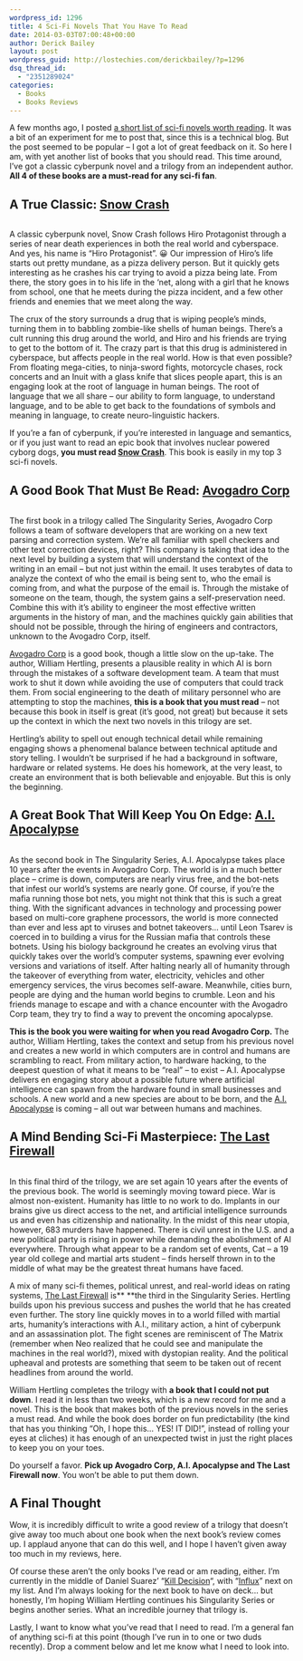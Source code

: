 ```yaml
---
wordpress_id: 1296
title: 4 Sci-Fi Novels That You Have To Read
date: 2014-03-03T07:00:48+00:00
author: Derick Bailey
layout: post
wordpress_guid: http://lostechies.com/derickbailey/?p=1296
dsq_thread_id:
  - "2351289024"
categories:
  - Books
  - Books Reviews
---
```

A few months ago, I posted [a short list of sci-fi novels worth reading](http://lostechies.com/derickbailey/2013/11/27/a-short-list-of-sci-fi-novels-worth-reading/). It was a bit of an experiment for me to post that, since this is a technical blog. But the post seemed to be popular &#8211; I got a lot of great feedback on it. So here I am, with yet another list of books that you should read. This time around, I&#8217;ve got a classic cyberpunk novel and a trilogy from an independent author. **All 4 of these books are a must-read for any sci-fi fan**. 

 

## A True Classic: [Snow Crash](http://www.amazon.com/gp/product/B000FBJCJE/ref=as_li_ss_tl?ie=UTF8&camp=1789&creative=390957&creativeASIN=B000FBJCJE&linkCode=as2&tag=lostechies-20)

<img src="http://ws-na.amazon-adsystem.com/widgets/q?_encoding=UTF8&ASIN=B000FBJCJE&Format=_SL110_&ID=AsinImage&MarketPlace=US&ServiceVersion=20070822&WS=1&tag=lostechies-20" alt="" border="0" />

A classic cyberpunk novel, Snow Crash follows Hiro Protagonist through a series of near death experiences in both the real world and cyberspace. And yes, his name is &#8220;Hiro Protagonist&#8221;. 😀 Our impression of Hiro&#8217;s life starts out pretty mundane, as a pizza delivery person. But it quickly gets interesting as he crashes his car trying to avoid a pizza being late. From there, the story goes in to his life in the &#8216;net, along with a girl that he knows from school, one that he meets during the pizza incident, and a few other friends and enemies that we meet along the way. 

The crux of the story surrounds a drug that is wiping people&#8217;s minds, turning them in to babbling zombie-like shells of human beings. There&#8217;s a cult running this drug around the world, and Hiro and his friends are trying to get to the bottom of it. The crazy part is that this drug is administered in cyberspace, but affects people in the real world. How is that even possible? From floating mega-cities, to ninja-sword fights, motorcycle chases, rock concerts and an Inuit with a glass knife that slices people apart, this is an engaging look at the root of language in human beings. The root of language that we all share &#8211; our ability to form language, to understand language, and to be able to get back to the foundations of symbols and meaning in language, to create neuro-linguistic hackers. 

If you&#8217;re a fan of cyberpunk, if you&#8217;re interested in language and semantics, or if you just want to read an epic book that involves nuclear powered cyborg dogs, **you must read [Snow Crash](http://www.amazon.com/gp/product/B000FBJCJE/ref=as_li_ss_tl?ie=UTF8&camp=1789&creative=390957&creativeASIN=B000FBJCJE&linkCode=as2&tag=lostechies-20)**. This book is easily in my top 3 sci-fi novels. 

 

## A Good Book That Must Be Read: [Avogadro Corp](http://www.amazon.com/gp/product/B006ACIMQQ/ref=as_li_ss_tl?ie=UTF8&camp=1789&creative=390957&creativeASIN=B006ACIMQQ&linkCode=as2&tag=lostechies-20)

[<img src="http://ws-na.amazon-adsystem.com/widgets/q?_encoding=UTF8&ASIN=B006ACIMQQ&Format=_SL110_&ID=AsinImage&MarketPlace=US&ServiceVersion=20070822&WS=1&tag=lostechies-20" alt="" border="0" />](http://www.amazon.com/gp/product/B006ACIMQQ/ref=as_li_ss_il?ie=UTF8&camp=1789&creative=390957&creativeASIN=B006ACIMQQ&linkCode=as2&tag=lostechies-20)<img style="border: none !important;margin: 0px !important" src="http://ir-na.amazon-adsystem.com/e/ir?t=lostechies-20&l=as2&o=1&a=B006ACIMQQ" alt="" width="1" height="1" border="0" />

The first book in a trilogy called The Singularity Series, Avogadro Corp follows a team of software developers that are working on a new text parsing and correction system. We&#8217;re all familiar with spell checkers and other text correction devices, right? This company is taking that idea to the next level by building a system that will understand the context of the writing in an email &#8211; but not just within the email. It uses terabytes of data to analyze the context of who the email is being sent to, who the email is coming from, and what the purpose of the email is. Through the mistake of someone on the team, though, the system gains a self-preservation need. Combine this with it&#8217;s ability to engineer the most effective written arguments in the history of man, and the machines quickly gain abilities that should not be possible, through the hiring of engineers and contractors, unknown to the Avogadro Corp, itself.

[Avogadro Corp](http://www.amazon.com/gp/product/B006ACIMQQ/ref=as_li_ss_tl?ie=UTF8&camp=1789&creative=390957&creativeASIN=B006ACIMQQ&linkCode=as2&tag=lostechies-20) is a good book, though a little slow on the up-take. The author, William Hertling, presents a plausible reality in which AI is born through the mistakes of a software development team. A team that must work to shut it down while avoiding the use of computers that could track them. From social engineering to the death of military personnel who are attempting to stop the machines, **this is a book that you must read** &#8211; not because this book in itself is great (it&#8217;s good, not great) but because it sets up the context in which the next two novels in this trilogy are set. 

Hertling&#8217;s ability to spell out enough technical detail while remaining engaging shows a phenomenal balance between technical aptitude and story telling. I wouldn&#8217;t be surprised if he had a background in software, hardware or related systems. He does his homework, at the very least, to create an environment that is both believable and enjoyable. But this is only the beginning.

 

## A Great Book That Will Keep You On Edge: [A.I. Apocalypse](http://www.amazon.com/gp/product/B007FZVI2M/ref=as_li_ss_tl?ie=UTF8&camp=1789&creative=390957&creativeASIN=B007FZVI2M&linkCode=as2&tag=signalleaf-20)

[<img src="http://ws-na.amazon-adsystem.com/widgets/q?_encoding=UTF8&ASIN=B007FZVI2M&Format=_SL110_&ID=AsinImage&MarketPlace=US&ServiceVersion=20070822&WS=1&tag=signalleaf-20" alt="" border="0" />](http://www.amazon.com/gp/product/B007FZVI2M/ref=as_li_ss_il?ie=UTF8&camp=1789&creative=390957&creativeASIN=B007FZVI2M&linkCode=as2&tag=signalleaf-20)<img style="border: none !important;margin: 0px !important" src="http://ir-na.amazon-adsystem.com/e/ir?t=signalleaf-20&l=as2&o=1&a=B007FZVI2M" alt="" width="1" height="1" border="0" />

As the second book in The Singularity Series, A.I. Apocalypse takes place 10 years after the events in Avogadro Corp. The world is in a much better place &#8211; crime is down, computers are nearly virus free, and the bot-nets that infest our world&#8217;s systems are nearly gone. Of course, if you&#8217;re the mafia running those bot nets, you might not think that this is such a great thing. With the significant advances in technology and processing power based on multi-core graphene processors, the world is more connected than ever and less apt to viruses and botnet takeovers&#8230; until Leon Tsarev is coerced in to building a virus for the Russian mafia that controls these botnets. Using his biology background he creates an evolving virus that quickly takes over the world&#8217;s computer systems, spawning ever evolving versions and variations of itself. After halting nearly all of humanity through the takeover of everything from water, electricity, vehicles and other emergency services, the virus becomes self-aware. Meanwhile, cities burn, people are dying and the human world begins to crumble. Leon and his friends manage to escape and with a chance encounter with the Avogadro Corp team, they try to find a way to prevent the oncoming apocalypse. 

**This is the book you were waiting for when you read Avogadro Corp.** The author, William Hertling, takes the context and setup from his previous novel and creates a new world in which computers are in control and humans are scrambling to react. From military action, to hardware hacking, to the deepest question of what it means to be &#8220;real&#8221; &#8211; to exist &#8211; A.I. Apocalypse delivers en engaging story about a possible future where artificial intelligence can spawn from the hardware found in small businesses and schools. A new world and a new species are about to be born, and the [A.I. Apocalypse](//www.amazon.com/gp/product/B007FZVI2M/ref=as_li_ss_il?ie=UTF8&camp=1789&creative=390957&creativeASIN=B007FZVI2M&linkCode=as2&tag=lostechies-20) is coming &#8211; all out war between humans and machines.

 

## A Mind Bending Sci-Fi Masterpiece: [The Last Firewall](http://www.amazon.com/gp/product/B00EEIGHDI/ref=as_li_ss_tl?ie=UTF8&camp=1789&creative=390957&creativeASIN=B00EEIGHDI&linkCode=as2&tag=lostechies-20)

[<img src="http://ws-na.amazon-adsystem.com/widgets/q?_encoding=UTF8&ASIN=B00EEIGHDI&Format=_SL110_&ID=AsinImage&MarketPlace=US&ServiceVersion=20070822&WS=1&tag=lostechies-20" alt="" border="0" />](http://www.amazon.com/gp/product/B00EEIGHDI/ref=as_li_ss_il?ie=UTF8&camp=1789&creative=390957&creativeASIN=B00EEIGHDI&linkCode=as2&tag=lostechies-20)<img style="border: none !important;margin: 0px !important" src="http://ir-na.amazon-adsystem.com/e/ir?t=lostechies-20&l=as2&o=1&a=B00EEIGHDI" alt="" width="1" height="1" border="0" />

In this final third of the trilogy, we are set again 10 years after the events of the previous book. The world is seemingly moving toward piece. War is almost non-existent. Humanity has little to no work to do. Implants in our brains give us direct access to the net, and artificial intelligence surrounds us and even has citizenship and nationality. In the midst of this near utopia, however, 683 murders have happened. There is civil unrest in the U.S. and a new political party is rising in power while demanding the abolishment of AI everywhere. Through what appear to be a random set of events, Cat &#8211; a 19 year old college and martial arts student &#8211; finds herself thrown in to the middle of what may be the greatest threat humans have faced. 

A mix of many sci-fi themes, political unrest, and real-world ideas on rating systems, [The Last Firewall](http://www.amazon.com/gp/product/B00EEIGHDI/ref=as_li_ss_tl?ie=UTF8&camp=1789&creative=390957&creativeASIN=B00EEIGHDI&linkCode=as2&tag=lostechies-20) is** **the third in the Singularity Series. Hertling builds upon his previous success and pushes the world that he has created even further. The story line quickly moves in to a world filled with martial arts, humanity&#8217;s interactions with A.I., military action, a hint of cyberpunk and an assassination plot. The fight scenes are reminiscent of The Matrix (remember when Neo realized that he could see and manipulate the machines in the real world?), mixed with dystopian reality. And the political upheaval and protests are something that seem to be taken out of recent headlines from around the world. 

William Hertling completes the trilogy with **a book that I could not put down**. I read it in less than two weeks, which is a new record for me and a novel. This is the book that makes both of the previous novels in the series a must read. And while the book does border on fun predictability (the kind that has you thinking &#8220;Oh, I hope this&#8230; YES! IT DID!&#8221;, instead of rolling your eyes at cliches) it has enough of an unexpected twist in just the right places to keep you on your toes.

Do yourself a favor. **Pick up Avogadro Corp, A.I. Apocalypse and The Last Firewall now**. You won&#8217;t be able to put them down. 

 

## A Final Thought

Wow, it is incredibly difficult to write a good review of a trilogy that doesn&#8217;t give away too much about one book when the next book&#8217;s review comes up. I applaud anyone that can do this well, and I hope I haven&#8217;t given away too much in my reviews, here. 

Of course these aren&#8217;t the only books I&#8217;ve read or am reading, either. I&#8217;m currently in the middle of Daniel Suarez&#8217; &#8220;[Kill Decision](http://www.amazon.com/gp/product/B0073XV2W2/ref=as_li_ss_tl?ie=UTF8&camp=1789&creative=390957&creativeASIN=B0073XV2W2&linkCode=as2&tag=lostechies-20)&#8220;, with &#8220;[Influx](http://www.amazon.com/gp/product/B00DMCPOBI/ref=as_li_ss_tl?ie=UTF8&camp=1789&creative=390957&creativeASIN=B00DMCPOBI&linkCode=as2&tag=lostechies-20)&#8221; next on my list. And I&#8217;m always looking for the next book to have on deck&#8230; but honestly, I&#8217;m hoping William Hertling continues his Singularity Series or begins another series. What an incredible journey that trilogy is.

Lastly, I want to know what you&#8217;ve read that I need to read. I&#8217;m a general fan of anything sci-fi at this point (though I&#8217;ve run in to one or two duds recently). Drop a comment below and let me know what I need to look into.